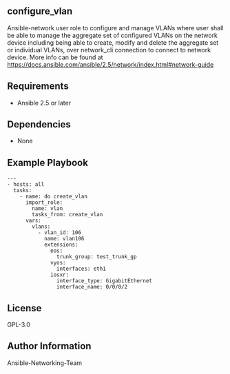 configure_vlan
--------------

Ansible-network user role to configure and manage VLANs where user shall be able to manage the aggregate set of configured VLANs on the network device including being able to create, modify and delete the aggregate set or individual VLANs, over network_cli connection to connect to network device. More info can be found at https://docs.ansible.com/ansible/2.5/network/index.html#network-guide

Requirements
------------

- Ansible 2.5 or later

Dependencies
------------
- None

Example Playbook
----------------

```
---
- hosts: all
  tasks:
    - name: do create_vlan
      import_role:
        name: vlan
        tasks_from: create_vlan
      vars:
        vlans:
          - vlan_id: 106
            name: vlan106
            extensions:
              eos:
                trunk_group: test_trunk_gp
              vyos:
                interfaces: eth1
              iosxr:
                interface_type: GigabitEthernet
                interface_name: 0/0/0/2
```
License
-------

GPL-3.0

Author Information
------------------

Ansible-Networking-Team
